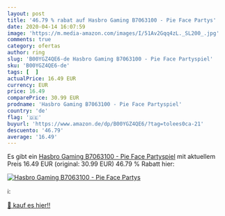 ```yaml
---
layout: post
title: '46.79 % rabat auf Hasbro Gaming B7063100 - Pie Face Partys'
date: 2020-04-14 16:07:59
image: 'https://m.media-amazon.com/images/I/51Av2Gqq4zL._SL200_.jpg'
comments: true
category: ofertas
author: ring
slug: 'B00YGZ4QE6-de Hasbro Gaming B7063100 - Pie Face Partyspiel'
sku: 'B00YGZ4QE6-de'
tags: [  ]
actualPrice: 16.49 EUR
currency: EUR
price: 16.49
comparePrice: 30.99 EUR
prodname: 'Hasbro Gaming B7063100 - Pie Face Partyspiel'
country: 'de'
flag: '🇩🇪'
buyurl: 'https://www.amazon.de/dp/B00YGZ4QE6/?tag=tolees0ca-21'
descuento: '46.79'
average: '16.49'
---
```


Es gibt ein [Hasbro Gaming B7063100 - Pie Face Partyspiel](https://www.amazon.de/dp/B00YGZ4QE6/?tag=tolees0ca-21) mit aktuellem Preis 16.49 EUR (original: 30.99 EUR) 46.79 % Rabatt hier:

[![Hasbro Gaming B7063100 - Pie Face Partys](https://m.media-amazon.com/images/I/51Av2Gqq4zL._SL200_.jpg)](https://www.amazon.de/dp/B00YGZ4QE6/?tag=tolees0ca-21)

ℹ️:


[🛒 kauf es hier!!](https://www.amazon.de/dp/B00YGZ4QE6/?tag=tolees0ca-21)
